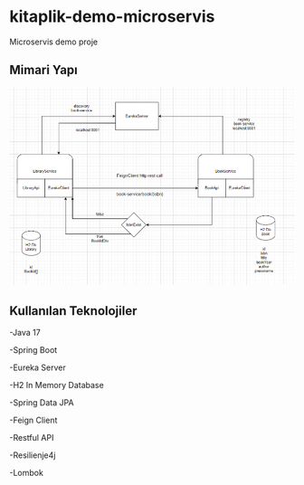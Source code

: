 # kitaplik-demo-microservis
Microservis demo proje

## Mimari Yapı
![Mimari Yapı](https://github.com/mustafaaktas0/kitaplik-demo-microservis/blob/main/assets/mimari.png)

## Kullanılan Teknolojiler
-Java 17

-Spring Boot 

-Eureka Server

-H2 In Memory Database

-Spring Data JPA

-Feign Client

-Restful API

-Resilienje4j

-Lombok




